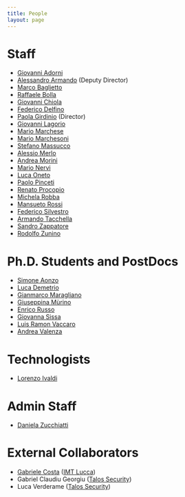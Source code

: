 ```yaml
---
title: People
layout: page
---
```


# Staff

* [Giovanni Adorni](https://unige.it/staff/cerca.php?cognome=Giovanni%20Adorni)
* [Alessandro Armando](https://csec.it/people/alessandro_armando) (Deputy Director)
* [Marco Baglietto](https://unige.it/staff/cerca.php?cognome=Marco%20Baglietto)
* [Raffaele Bolla](https://unige.it/staff/cerca.php?cognome=Raffaele%20Bolla)
* [Giovanni Chiola](https://unige.it/staff/cerca.php?cognome=Giovanni%20Chiola)
* [Federico Delfino](https://unige.it/staff/cerca.php?cognome=Federico%20Delfino)
* [Paola Girdinio](https://unige.it/staff/cerca.php?cognome=Paola%20Girdinio) (Director)
* [Giovanni Lagorio](https://csec.it/people/giovanni_lagorio)
* [Mario Marchese](https://unige.it/staff/cerca.php?cognome=Mario%20Marchese)
* [Mario Marchesoni](https://unige.it/staff/cerca.php?cognome=Mario%20Marchesoni)
* [Stefano Massucco](https://unige.it/staff/cerca.php?cognome=Stefano%20Massucco)
* [Alessio Merlo](https://csec.it/people/alessio_merlo)
* [Andrea Morini](https://unige.it/staff/cerca.php?cognome=Andrea%20Morini)
* [Mario Nervi](https://unige.it/staff/cerca.php?cognome=Mario%20Nervi)
* [Luca Oneto](https://unige.it/staff/cerca.php?cognome=Luca%20Oneto)
* [Paolo Pinceti](https://unige.it/staff/cerca.php?cognome=Paolo%20Pinceti)
* [Renato Procopio](https://unige.it/staff/cerca.php?cognome=Renato%20Procopio)
* [Michela Robba](https://unige.it/staff/cerca.php?cognome=Michela%20Robba)
* [Mansueto Rossi](https://unige.it/staff/cerca.php?cognome=Mansueto%20Rossi)
* [Federico Silvestro](https://unige.it/staff/cerca.php?cognome=Federico%20Silvestro)
* [Armando Tacchella](https://unige.it/staff/cerca.php?cognome=Armando%20Tacchella)
* [Sandro Zappatore](https://unige.it/staff/cerca.php?cognome=Sandro%20Zappatore)
* [Rodolfo Zunino](https://unige.it/staff/cerca.php?cognome=Rodoldo%20Zunino)

# Ph.D. Students and PostDocs
* [Simone Aonzo](https://csec.it/people/simone_aonzo)
* [Luca Demetrio](https://csec.it/people/luca_demetrio)
* [Gianmarco Maragliano]()
* [Giuseppina Mùrino]()
* [Enrico Russo](https://csec.it/people/enrico_russo)
* [Giovanna Sissa]()
* [Luis Ramon Vaccaro](https://unige.it/staff/cerca.php?cognome=Luis%20Ramon%20Vaccaro)
* [Andrea Valenza](https://csec.it/people/andrea_valenza)

# Technologists
* [Lorenzo Ivaldi](https://unige.it/staff/cerca.php?cognome=Lorenzo%20Ivaldi)

# Admin Staff
* [Daniela Zucchiatti](https://unige.it/staff/cerca.php?cognome=Daniela%20Zucchiatti)

# External Collaborators

* [Gabriele Costa](https://csec.it/people/gabriele_costa) ([IMT Lucca](https://www.imtlucca.it))
* Gabriel Claudiu Georgiu ([Talos Security](http://www.talos-sec.com))
* Luca Verderame ([Talos Security](http://www.talos-sec.com))

